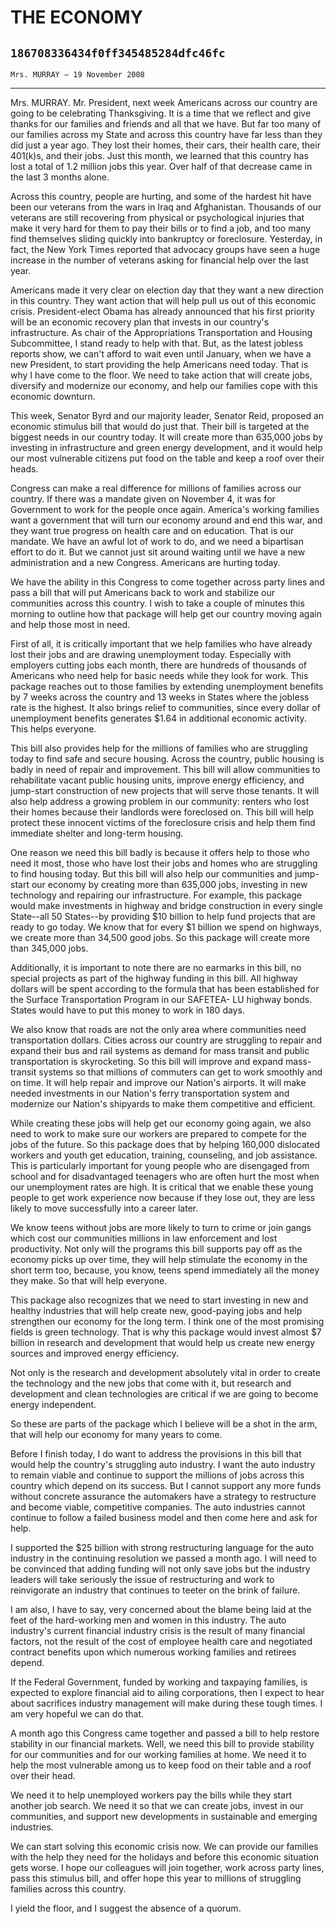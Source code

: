 # THE ECONOMY
## `186708336434f0ff345485284dfc46fc`
`Mrs. MURRAY — 19 November 2008`

---


Mrs. MURRAY. Mr. President, next week Americans across our country 
are going to be celebrating Thanksgiving. It is a time that we reflect 
and give thanks for our families and friends and all that we have. But 
far too many of our families across my State and across this country 
have far less than they did just a year ago. They lost their homes, 
their cars, their health care, their 401(k)s, and their jobs. Just this 
month, we learned that this country has lost a total of 1.2 million 
jobs this year. Over half of that decrease came in the last 3 months 
alone.

Across this country, people are hurting, and some of the hardest hit 
have been our veterans from the wars in Iraq and Afghanistan. Thousands 
of our veterans are still recovering from physical or psychological 
injuries that make it very hard for them to pay their bills or to find 
a job, and too many find themselves sliding quickly into bankruptcy or 
foreclosure. Yesterday, in fact, the New York Times reported that 
advocacy groups have seen a huge increase in the number of veterans 
asking for financial help over the last year.

Americans made it very clear on election day that they want a new 
direction in this country. They want action that will help pull us out 
of this economic crisis. President-elect Obama has already announced 
that his first priority will be an economic recovery plan that invests 
in our country's infrastructure. As chair of the Appropriations 
Transportation and Housing Subcommittee, I stand ready to help with 
that. But, as the latest jobless reports show, we can't afford to wait 
even until January, when we have a new President, to start providing 
the help Americans need today. That is why I have come to the floor. We 
need to take action that will create jobs, diversify and modernize our 
economy, and help our families cope with this economic downturn.

This week, Senator Byrd and our majority leader, Senator Reid, 
proposed an economic stimulus bill that would do just that. Their bill 
is targeted at the biggest needs in our country today. It will create 
more than 635,000 jobs by investing in infrastructure and green energy 
development, and it would help our most vulnerable citizens put food on 
the table and keep a roof over their heads.

Congress can make a real difference for millions of families across 
our country. If there was a mandate given on November 4, it was for 
Government to work for the people once again. America's working 
families want a government that will turn our economy around and end 
this war, and they want true progress on health care and on education. 
That is our mandate. We have an awful lot of work to do, and we need a 
bipartisan effort to do it. But we cannot just sit around waiting until 
we have a new administration and a new Congress. Americans are hurting 
today.

We have the ability in this Congress to come together across party 
lines and pass a bill that will put Americans back to work and 
stabilize our communities across this country. I wish to take a couple 
of minutes this morning to outline how that package will help get our 
country moving again and help those most in need.

First of all, it is critically important that we help families who 
have already lost their jobs and are drawing unemployment today. 
Especially with employers cutting jobs each month, there are hundreds 
of thousands of Americans who need help for basic needs while they look 
for work. This package reaches out to those families by extending 
unemployment benefits by 7 weeks across the country and 13 weeks in 
States where the jobless rate is the highest. It also brings relief to 
communities, since every dollar of unemployment benefits generates 
$1.64 in additional economic activity. This helps everyone.

This bill also provides help for the millions of families who are 
struggling today to find safe and secure housing. Across the country, 
public housing is badly in need of repair and improvement. This bill 
will allow communities to rehabilitate vacant public housing units, 
improve energy efficiency, and jump-start construction of new projects 
that will serve those tenants. It will also help address a growing 
problem in our community: renters who lost their homes because their 
landlords were foreclosed on. This bill will help protect these 
innocent victims of the foreclosure crisis and help them find immediate 
shelter and long-term housing.

One reason we need this bill badly is because it offers help to those 
who need it most, those who have lost their jobs and homes who are 
struggling to find housing today. But this bill will also help our 
communities and jump-start our economy by creating more than 635,000 
jobs, investing in new technology and repairing our infrastructure. For 
example, this package would make investments in highway and bridge 
construction in every single State--all 50 States--by providing $10 
billion to help fund projects that are ready to go today. We know that 
for every $1 billion we spend on highways, we create more than 34,500 
good jobs. So this package will create more than 345,000 jobs.

Additionally, it is important to note there are no earmarks in this 
bill, no special projects as part of the highway funding in this bill. 
All highway dollars will be spent according to the formula that has 
been established for the Surface Transportation Program in our SAFETEA-
LU highway bonds. States would have to put this money to work in 180 
days.

We also know that roads are not the only area where communities need 
transportation dollars. Cities across our country are struggling to 
repair and expand their bus and rail systems as demand for mass transit 
and public transportation is skyrocketing. So this bill will improve 
and expand mass-transit systems so that millions of commuters can get 
to work smoothly and on time. It will help repair and improve our 
Nation's airports. It will make needed investments in our Nation's 
ferry transportation system and modernize our Nation's shipyards to 
make them competitive and efficient.

While creating these jobs will help get our economy going again, we 
also need to work to make sure our workers are prepared to compete for 
the jobs of the future. So this package does that by helping 160,000 
dislocated workers and youth get education, training, counseling, and 
job assistance. This is particularly important for young people who are 
disengaged from school and for disadvantaged teenagers who are often 
hurt the most when our unemployment rates are high. It is critical that 
we enable these young people to get work experience now because if they 
lose out, they are less likely to move successfully into a career 
later.

We know teens without jobs are more likely to turn to crime or join 
gangs which cost our communities millions in law enforcement and lost 
productivity. Not only will the programs this bill supports pay off as 
the economy picks up over time, they will help stimulate the economy in 
the short term too, because, you know, teens spend immediately all the 
money they make. So that will help everyone.

This package also recognizes that we need to start investing in new 
and healthy industries that will help create new, good-paying jobs and 
help strengthen our economy for the long term. I think one of the most 
promising fields is green technology. That is why this package would 
invest almost $7 billion in research and development that would help us 
create new energy sources and improved energy efficiency.

Not only is the research and development absolutely vital in order to 
create the technology and the new jobs that come with it, but research 
and development and clean technologies are critical if we are going to 
become energy independent.

So these are parts of the package which I believe will be a shot in 
the arm, that will help our economy for many years to come.

Before I finish today, I do want to address the provisions in this 
bill that would help the country's struggling auto industry. I want the 
auto industry to remain viable and continue to support the millions of 
jobs across this country which depend on its success. But I cannot 
support any more funds without concrete assurance the automakers have a 
strategy to restructure and become viable, competitive companies. The 
auto industries cannot continue to follow a failed business model and 
then come here and ask for help.



I supported the $25 billion with strong restructuring language for 
the auto industry in the continuing resolution we passed a month ago. I 
will need to be convinced that adding funding will not only save jobs 
but the industry leaders will take seriously the issue of restructuring 
and work to reinvigorate an industry that continues to teeter on the 
brink of failure.

I am also, I have to say, very concerned about the blame being laid 
at the feet of the hard-working men and women in this industry. The 
auto industry's current financial industry crisis is the result of many 
financial factors, not the result of the cost of employee health care 
and negotiated contract benefits upon which numerous working families 
and retirees depend.

If the Federal Government, funded by working and taxpaying families, 
is expected to explore financial aid to ailing corporations, then I 
expect to hear about sacrifices industry management will make during 
these tough times. I am very hopeful we can do that.

A month ago this Congress came together and passed a bill to help 
restore stability in our financial markets. Well, we need this bill to 
provide stability for our communities and for our working families at 
home. We need it to help the most vulnerable among us to keep food on 
their table and a roof over their head.

We need it to help unemployed workers pay the bills while they start 
another job search. We need it so that we can create jobs, invest in 
our communities, and support new developments in sustainable and 
emerging industries.

We can start solving this economic crisis now. We can provide our 
families with the help they need for the holidays and before this 
economic situation gets worse. I hope our colleagues will join 
together, work across party lines, pass this stimulus bill, and offer 
hope this year to millions of struggling families across this country.

I yield the floor, and I suggest the absence of a quorum.